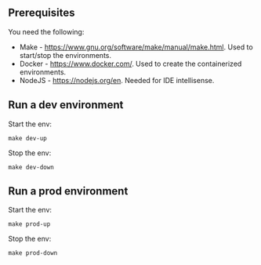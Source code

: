 ## Prerequisites

You need the following:

- Make - https://www.gnu.org/software/make/manual/make.html. Used to start/stop the environments.
- Docker - https://www.docker.com/. Used to create the containerized environments.
- NodeJS - https://nodejs.org/en. Needed for IDE intellisense.

## Run a dev environment

Start the env:

```
make dev-up
```

Stop the env:

```
make dev-down
```

## Run a prod environment

Start the env:

```
make prod-up
```

Stop the env:

```
make prod-down
```
